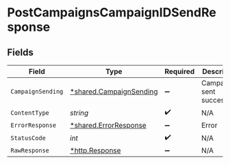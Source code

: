 # PostCampaignsCampaignIDSendResponse


## Fields

| Field                                                             | Type                                                              | Required                                                          | Description                                                       |
| ----------------------------------------------------------------- | ----------------------------------------------------------------- | ----------------------------------------------------------------- | ----------------------------------------------------------------- |
| `CampaignSending`                                                 | [*shared.CampaignSending](../../models/shared/campaignsending.md) | :heavy_minus_sign:                                                | Campaign sent successfully                                        |
| `ContentType`                                                     | *string*                                                          | :heavy_check_mark:                                                | N/A                                                               |
| `ErrorResponse`                                                   | [*shared.ErrorResponse](../../models/shared/errorresponse.md)     | :heavy_minus_sign:                                                | Error                                                             |
| `StatusCode`                                                      | *int*                                                             | :heavy_check_mark:                                                | N/A                                                               |
| `RawResponse`                                                     | [*http.Response](https://pkg.go.dev/net/http#Response)            | :heavy_minus_sign:                                                | N/A                                                               |